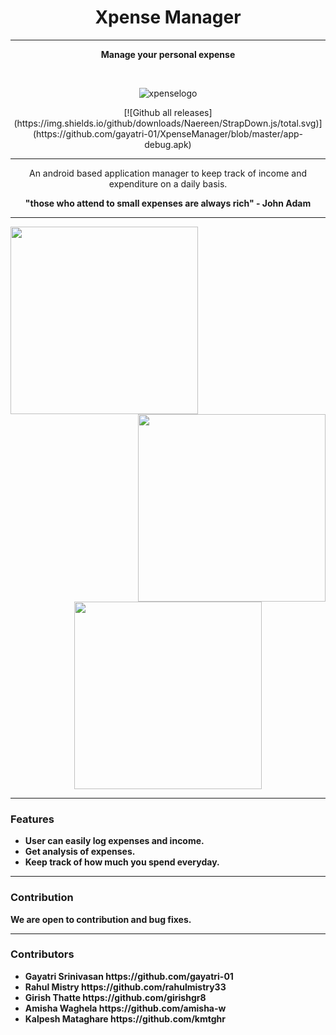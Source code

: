 <h1 align="center">Xpense Manager</h1>
<hr>
<p align="center"><b>Manage your personal expense</b></p>
<br>
<div align="center" >

  ![xpenselogo](https://github.com/gayatri-01/XpenseManager/blob/rahul1/gifs/icon.png)
  
  
</div>


<p align="center"> 
  [![Github all releases](https://img.shields.io/github/downloads/Naereen/StrapDown.js/total.svg)](https://github.com/gayatri-01/XpenseManager/blob/master/app-debug.apk)
</p>
 
 <hr>
  

<p align="center">An android based application manager to keep track of income and expenditure on a daily basis.</p>
<p align="center"><b>"those who attend to small expenses are always rich" - John Adam</p>
<hr>
<div align ="center">
<p>
<img src="https://github.com/gayatri-01/XpenseManager/blob/rahul1/gifs/1.gif" width=300px align=left>
<img src="https://github.com/gayatri-01/XpenseManager/blob/rahul1/gifs/2.gif" width=300px align=right>
<br>
<img src="https://github.com/gayatri-01/XpenseManager/blob/rahul1/gifs/3.gif" width=300px>
</p>
</div>
<hr>



<h3>Features</h3>
<ul>
    <li>User can easily log expenses and income.
    <li>Get analysis of expenses.
    <li>Keep track of how much you spend everyday.
</ul>
<hr>





<p>
    <h3>Contribution</h3>
    <p>We are open to contribution and bug fixes.</p>
</p>
<hr>
<h3>Contributors</h3>
<ul>
   
  <li> Gayatri Srinivasan https://github.com/gayatri-01 
  <li> Rahul Mistry  https://github.com/rahulmistry33
  <li> Girish Thatte  https://github.com/girishgr8
  <li> Amisha Waghela  https://github.com/amisha-w
  <li> Kalpesh Mataghare https://github.com/kmtghr

</html>









